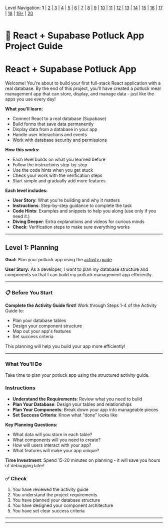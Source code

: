 Level Navigation: **1** | [2](./db-mini-project-lv-2.md) | [3](./db-mini-project-lv-3.md) | [4](./db-mini-project-lv-4.md) | [5](./db-mini-project-lv-5.md) | [6](./db-mini-project-lv-6.md) | [7](./db-mini-project-lv-7.md) | [8](./db-mini-project-lv-8.md) | [9](./db-mini-project-lv-9.md) | [10](./db-mini-project-lv-10.md) | [11](./db-mini-project-lv-11.md) | [12](./db-mini-project-lv-12.md) | [13](./db-mini-project-lv-13.md) | [14](./db-mini-project-lv-14.md) | [15](./db-mini-project-lv-15.md) | [16](./db-mini-project-lv-16.md) | [17](./db-mini-project-lv-17.md) | [18](./db-mini-project-lv-18.md) | [19⚡](./db-mini-project-lv-19.md) | [20](./db-mini-project-lv-20.md)

# 🎯 React + Supabase Potluck App Project Guide

# React + Supabase Potluck App

Welcome! You're about to build your first full-stack React application with a real database. By the end of this project, you'll have created a potluck meal management app that can store, display, and manage data - just like the apps you use every day!

**What you'll learn:**
- Connect React to a real database (Supabase)
- Build forms that save data permanently
- Display data from a database in your app
- Handle user interactions and events
- Work with database security and permissions

**How this works:**
- Each level builds on what you learned before
- Follow the instructions step-by-step
- Use the code hints when you get stuck
- Check your work with the verification steps
- Start simple and gradually add more features

**Each level includes:**
- **User Story**: What you're building and why it matters
- **Instructions**: Step-by-step guidance to complete the task
- **Code Hints**: Examples and snippets to help you along (use only if you need it.)
- **Diving Deeper**: Extra explanations and videos for curious minds
- **Check**: Verification steps to make sure everything works

---

## Level 1: Planning

**Goal:** Plan your potluck app using the [activity guide](https://rmccrear.github.io/codex-lv3-may-2025/week5/db-mini-project/ACTIVITY_GUIDE.html).

**User Story:** As a developer, I want to plan my database structure and components so that I can build my potluck management app efficiently.

---

### 📋 Before You Start

**Complete the Activity Guide first!** Work through Steps 1-4 of the Activity Guide to:
- Plan your database tables
- Design your component structure
- Map out your app's features
- Set success criteria

This planning will help you build your app more efficiently!

---

### What You'll Do

Take time to plan your potluck app using the structured activity guide.

### Instructions

- **Understand the Requirements**: Review what you need to build
- **Plan Your Database**: Design your tables and relationships
- **Plan Your Components**: Break down your app into manageable pieces
- **Set Success Criteria**: Know what "done" looks like

**Key Planning Questions:**
- What data will you store in each table?
- What components will you need to create?
- How will users interact with your app?
- What features will make your app unique?

**Time Investment**: Spend 15-20 minutes on planning - it will save you hours of debugging later!

### ✅ Check

1. You have reviewed the activity guide
2. You understand the project requirements
3. You have planned your database structure
4. You have designed your component architecture
5. You have set clear success criteria

---

---
